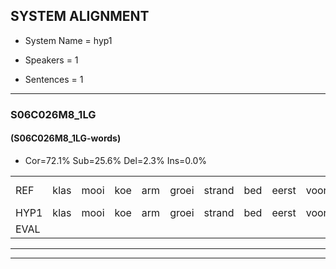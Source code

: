 
## SYSTEM ALIGNMENT

- System Name = hyp1

- Speakers = 1

- Sentences = 1

---

### S06C026M8_1LG

#### (S06C026M8_1LG-words)

- Cor=72.1%	Sub=25.6%	Del=2.3%	Ins=0.0%

|  |  |  |  |  |  |  |  |  |  |  |  |  |  |  |  |  |  |  |  |  |  |  |  |  |  |  |  |  |  |  |  |  |  |  |  |  |  |  |  |  |  |  |  |
|:--- |:---:|:---:|:---:|:---:|:---:|:---:|:---:|:---:|:---:|:---:|:---:|:---:|:---:|:---:|:---:|:---:|:---:|:---:|:---:|:---:|:---:|:---:|:---:|:---:|:---:|:---:|:---:|:---:|:---:|:---:|:---:|:---:|:---:|:---:|:---:|:---:|:---:|:---:|:---:|:---:|:---:|:---:|:---:|
| REF | klas | mooi | koe | arm | groei | strand | bed | eerst | voor | draai | sjaal | herfst | duur | straat | leeuw | clown | hoek | krant | hout | vriend | gauw | chips*(schip) | *t | chips | groen | feest | reis | jas | huis | paard | vijf | muts | * | nieuw | kind | bang | oog | zacht | schoen | plas | neus | knoop | plank |
| HYP1 | klas | mooi | koe | arm | groei | strand | bed | eerst | voor | draai | sjaal | herfst | duur | straat | leeuw | klo | hoek | krant | hout |  | vrind | gouw | schip | achips | groen | veest | res | jas | hus | paart | vif | muts | ne | nieuw | kind | bang | oog | zacht | schoen | plas | neus | knoop | plank |
| EVAL |  |  |  |  |  |  |  |  |  |  |  |  |  |  |  | S |  |  |  | D | S | S | S | S |  | S | S |  | S | S | S |  | S |  |  |  |  |  |  |  |  |  |  |
---

---
